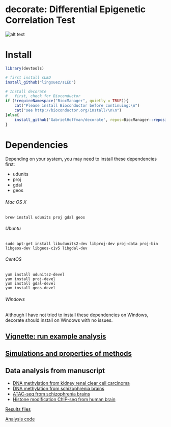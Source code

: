 
# decorate: Differential Epigenetic Correlation Test

![alt text](https://hoffmg01.u.hpc.mssm.edu/software/decorate/workflow.png)

# Install
```r
library(devtools)

# first install sLED
install_github("lingxuez/sLED")

# Install decorate
# 	first, check for Bioconductor
if (!requireNamespace("BiocManager", quietly = TRUE)){
	cat("Please install Bioconductor before continuing:\n")
	cat("see http://bioconductor.org/install/\n\n")
}else{
	install_github('GabrielHoffman/decorate', repos=BiocManager::repositories())
}   
```

# Dependencies
Depending on your system, you may need to install these dependencies first: 
- udunits 
- proj
- gdal 
- geos

###### Mac OS X
```brew install udunits proj gdal geos```

###### Ubuntu
```sudo apt-get install libudunits2-dev libproj-dev proj-data proj-bin libgeos-dev libgeos-c1v5 libgdal-dev```

###### CentOS
```
yum install udunits2-devel
yum install proj-devel
yum install gdal-devel
yum install geos-devel
```

###### Windows
Although I have not tried to install these dependencies on Windows, decorate should install on Windows with no issues.

## [Vignette: run example analysis](https://hoffmg01.u.hpc.mssm.edu/software/decorate/decorate_example.html)

## [Simulations and properties of methods](https://hoffmg01.u.hpc.mssm.edu/software/decorate/simulations.html)

## Data analysis from manuscript
 - [DNA methylation from kidney renal clear cell carcinoma](https://hoffmg01.u.hpc.mssm.edu/software/decorate/KIRC.html)
 - [DNA methylation from schizophrenia brains](https://hoffmg01.u.hpc.mssm.edu/software/decorate/methyl_scz_decorate.html)
 - [ATAC-seq from schizophrenia brains](https://hoffmg01.u.hpc.mssm.edu/software/decorate/atac_local_corr.html)
 - [Histone modification ChIP-seq from human brain](https://hoffmg01.u.hpc.mssm.edu/software/decorate/EpiMap.html)

  [Results files](https://www.synapse.org/#!Synapse:syn20742092)

  [Analysis code](https://github.com/GabrielHoffman/decorate_analysis)
